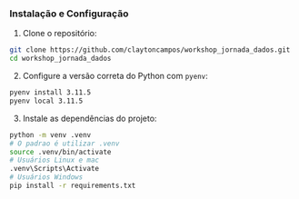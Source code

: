 ### Instalação e Configuração
1. Clone o repositório:
```bash
git clone https://github.com/claytoncampos/workshop_jornada_dados.git
cd workshop_jornada_dados
```
2. Configure a versão correta do Python com `pyenv`:
```bash
pyenv install 3.11.5
pyenv local 3.11.5
```
3. Instale as dependências do projeto:
```bash
python -m venv .venv
# O padrao é utilizar .venv
source .venv/bin/activate
# Usuários Linux e mac
.venv\Scripts\Activate
# Usuários Windows
pip install -r requirements.txt  
```
